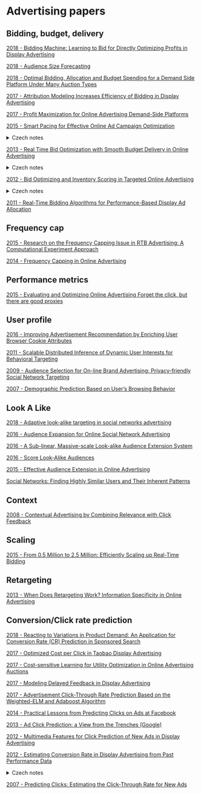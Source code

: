 # Advertising papers

## Bidding,  budget, delivery
[2018 - Bidding Machine: Learning to Bid for Directly Optimizing Profits in Display Advertising](https://arxiv.org/pdf/1803.02194.pdf)

[2018 - Audience Size Forecasting](http://delivery.acm.org/10.1145/3220000/3219893/p744-shi.pdf?ip=194.228.13.109&id=3219893&acc=OPENTOC&key=4D4702B0C3E38B35%2E4D4702B0C3E38B35%2E4D4702B0C3E38B35%2E054E54E275136550&__acm__=1562700116_324a5d17e38a06a6d1fe2d885ff5a19b)

[2018 - Optimal Bidding, Allocation and Budget Spending for a Demand Side Platform Under Many Auction Types](https://arxiv.org/pdf/1805.11645.pdf)

[2017 - Attribution Modeling Increases Efficiency of Bidding in Display Advertising](https://arxiv.org/pdf/1707.06409.pdf)

[2017 - Profit Maximization for Online Advertising Demand-Side Platforms](https://arxiv.org/pdf/1706.01614.pdf)

[2015 - Smart Pacing for Effective Online Ad Campaign Optimization](https://arxiv.org/pdf/1506.05851.pdf)
<details>
  <summary>Czech notes</summary>
  Ad requesty jsou rozdeleny do vice skupin, dle predikovaneho vykonu (CTR, CR). Kazda skupina ma vypocten pacing rate. Algoritmus se snazi bidovat na skupiny s nejvyse predikovanou hodnotou pokud stiha odtacet budget. Adaptivne upravuje pacing rate dle toho jak odtaci. Kdyz nestiha odtacet, zvysuje pacing rate i pro skupiny s mensim vykonem, napr. s nizsim CTR prediction. 
  </details>

[2013 - Real Time Bid Optimization with Smooth Budget Delivery in Online Advertising](https://arxiv.org/abs/1305.3011)
<details>
  <summary>Czech notes</summary>
  Maximalizace dosazeni daneho cile (CTR, CR, eCPC, eCPA) pri dodrzeni rozlozeni budgetu v ramci celeho behu kampane. Budget lze rozkladat na casove sloty dle cile, napr. utracet nejvice v hodinach kdy se nejvice nakupuje na shopu, ci klika. Metoda stavi na metrice pancing rate, tedy urceni idealniho poctu bidu ze vsech adrequestu, odpovidajicich cileni, abychom odtaceli spravne budget.  Dale hledame hladinu predikovane CTR, CR kdy ma smysl jeste bidovat a s jakou cenou.
  </details>

[2012 - Bid Optimizing and Inventory Scoring in Targeted Online Advertising](http://www0.cs.ucl.ac.uk/staff/w.zhang/rtb-papers/lin-bid.pdf)
<details>
  <summary>Czech notes</summary>
  
  Modifikace zakladni ceny bidu dle predikce pravdepodobnosti konverze dle inventory. Ma cenu bidovat s dvakrat vetsi cenou pro uzivatel, kteri maji dvakrat vetsi pravdepodobnost konverze. Inventory, kontext zobrazeni stranky ma vliv na konverzi. Typ cteni (clanek o SQL nebo bulvar), viditelnost reklam, atd. meni pravdepodobnost konverze. Zkouseli vice bidovacich strategii, 1 - pomerne menit bid price dle predikovane CVR, 2 - agresivni pristup,  zarezavat uzivatele s malou pravdepodobnosti konverze (<0.8), bidovat dvakrat vice pro dobe uzivatele CVR>1.2 a 3 - baseline, bidovat konstani cenu. Druha stategie mela nejvetsi CVR, ale take vetsi CPA (mensi marze pro DSP). Vhodne pro nove klienty, kteri porovnavaji vykon s jinymi systemy.       
  </details>

[2011 - Real-Time Bidding Algorithms for Performance-Based Display Ad Allocation](http://www0.cs.ucl.ac.uk/staff/w.zhang/rtb-papers/rtb-perf-bid.pdf)






## Frequency cap
[2015 - Research on the Frequency Capping Issue in RTB Advertising: A Computational Experiment Approach](https://www.researchgate.net/publication/333310382_Research_on_the_Frequency_Capping_Issue_in_RTB_Advertising_A_Computational_Experiment_Approach)

[2014 - Frequency Capping in Online Advertising](https://theory.epfl.ch/moranfe/Publications/Journals/Journal%20of%20Scheduling%202014.pdf)

## Performance metrics
[2015 - Evaluating and Optimizing Online Advertising Forget the click, but there are good proxies](https://core.ac.uk/download/pdf/43024035.pdf)

## User profile
[2016 - Improving Advertisement Recommendation by Enriching User Browser Cookie Attributes](https://dl.acm.org/citation.cfm?id=2983374&dl=ACM&coll=DL)

[2011 - Scalable Distributed Inference of Dynamic User Interests for Behavioral Targeting](http://citeseerx.ist.psu.edu/viewdoc/download?doi=10.1.1.296.3731&rep=rep1&type=pdf)

[2009 - Audience Selection for On-line Brand Advertising: Privacy-friendly Social Network Targeting](https://www.erim.eur.nl/fileadmin/centre_content/future_energy_business/images/informs_award/2009/Social_Network_Audience_selection.pdf)

[2007 - Demographic Prediction Based on User’s Browsing Behavior](https://www2007.org/papers/paper686.pdf)

## Look A Like
[2018 - Adaptive look-alike targeting in social networks advertising](https://www.sciencedirect.com/science/article/pii/S1877050918315692)

[2016 - Audience Expansion for Online Social Network Advertising](https://www.kdd.org/kdd2016/papers/files/adf0483-liuA.pdf)

[2016 - A Sub-linear, Massive-scale Look-alike Audience Extension System](http://proceedings.mlr.press/v53/ma16.pdf)

[2016 - Score Look-Alike Audiences](https://ieeexplore.ieee.org/abstract/document/7836728)

[2015 - Effective Audience Extension in Online Advertising](https://dl.acm.org/citation.cfm?id=2788603)

[Social Networks: Finding Highly Similar Users and Their Inherent Patterns](https://pdfs.semanticscholar.org/d1c9/8fa2a273d24e0ea055d7d93ab9e36a59302e.pdf)

## Context
[2008 - Contextual Advertising by Combining Relevance with Click Feedback](http://citeseerx.ist.psu.edu/viewdoc/download?doi=10.1.1.129.6137&rep=rep1&type=pdf)

## Scaling
[2015 - From 0.5 Million to 2.5 Million: Efficiently Scaling up Real-Time Bidding](http://www0.cs.ucl.ac.uk/staff/w.zhang/rtb-papers/turn-throatling.pdf)

## Retargeting
[2013 - When Does Retargeting Work? Information Specificity in Online Advertising](http://citeseerx.ist.psu.edu/viewdoc/download?doi=10.1.1.572.1526&rep=rep1&type=pdf)

## Conversion/Click rate prediction

[2018 - Reacting to Variations in Product Demand: An Application for Conversion Rate (CR) Prediction in Sponsored Search](https://arxiv.org/pdf/1806.08211.pdf)

[2017 - Optimized Cost per Click in Taobao Display Advertising](https://arxiv.org/pdf/1703.02091.pdf)

[2017 - Cost-sensitive Learning for Utility Optimization in Online Advertising Auctions](https://arxiv.org/pdf/1603.03713.pdf)

[2017 - Modeling Delayed Feedback in Display Advertising](https://arxiv.org/pdf/1603.03713.pdf)

[2017 - Advertisement Click-Through Rate Prediction Based on the Weighted-ELM and Adaboost Algorithm](https://www.researchgate.net/publication/320986634_Advertisement_Click-Through_Rate_Prediction_Based_on_the_Weighted-ELM_and_Adaboost_Algorithm)

[2014 - Practical Lessons from Predicting Clicks on Ads at Facebook](https://quinonero.net/Publications/predicting-clicks-facebook.pdf)

[2013 - Ad Click Prediction: a View from the Trenches (Google)](https://static.googleusercontent.com/media/research.google.com/en//pubs/archive/41159.pdf)

[2012 - Multimedia Features for Click Prediction of New Ads in Display Advertising](https://maths-people.anu.edu.au/~johnm/courses/mathdm/talks/dimitri-clickadvert.pdf)

[2012 - Estimating Conversion Rate in Display Advertising from Past Performance Data](http://wnzhang.net/share/rtb-papers/cvr-est.pdf)
<details>
  <summary>Czech notes</summary>
  
  Uzivatele, publishery a advertisery rozdeluji do taxonomii. Predikuji CVR na zaklade historickych statistik. Jake maji CVR podobni    uzivatele na podobnych webech. Pro predikci vyuzivaji logistickou regresi.   
</details>

[2007 - Predicting Clicks: Estimating the Click-Through Rate for New Ads](https://www.microsoft.com/en-us/research/wp-content/uploads/2016/02/predictingclicks.pdf)

